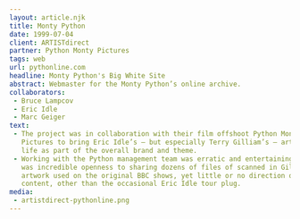 ```yaml
---
layout: article.njk
title: Monty Python
date: 1999-07-04
client: ARTISTdirect
partner: Python Monty Pictures
tags: web
url: pythonline.com
headline: Monty Python's Big White Site
abstract: Webmaster for the Monty Python’s online archive.
collaborators:
 - Bruce Lampcov
 - Eric Idle
 - Marc Geiger
text:
 - The project was in collaboration with their film offshoot Python Monty 
   Pictures to bring Eric Idle’s — but especially Terry Gilliam’s — artwork to 
   life as part of the overall brand and theme.
 - Working with the Python management team was erratic and entertaining; there
   was incredible openness to sharing dozens of files of scanned in Gilliam 
   artwork used on the original BBC shows, yet little or no direction on ongoing 
   content, other than the occasional Eric Idle tour plug.
media:
 - artistdirect-pythonline.png
---
```

